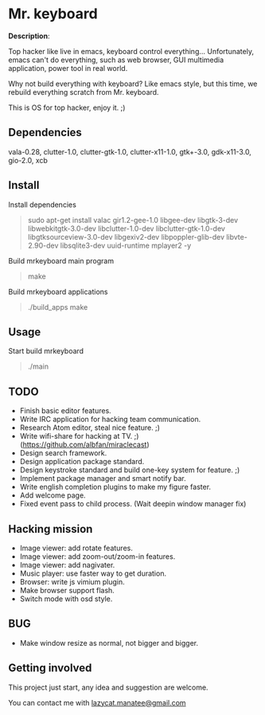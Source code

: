 # Mr. keyboard

**Description**:

Top hacker like live in emacs, keyboard control everything...
Unfortunately, emacs can't do everything, such as web browser, GUI multimedia application, power tool in real world.

Why not build everything with keyboard?
Like emacs style, but this time, we rebuild everything scratch from Mr. keyboard.

This is OS for top hacker, enjoy it. ;)

## Dependencies

vala-0.28, clutter-1.0, clutter-gtk-1.0, clutter-x11-1.0, gtk+-3.0, gdk-x11-3.0, gio-2.0, xcb

## Install

Install dependencies
> sudo apt-get install valac gir1.2-gee-1.0 libgee-dev libgtk-3-dev libwebkitgtk-3.0-dev libclutter-1.0-dev libclutter-gtk-1.0-dev libgtksourceview-3.0-dev libgexiv2-dev libpoppler-glib-dev libvte-2.90-dev libsqlite3-dev uuid-runtime mplayer2 -y

Build mrkeyboard main program
> make

Build mrkeyboard applications
> ./build_apps make

## Usage

Start build mrkeyboard
> ./main

## TODO

* Finish basic editor features.
* Write IRC application for hacking team communication.
* Research Atom editor, steal nice feature. ;)
* Write wifi-share for hacking at TV. ;) (https://github.com/albfan/miraclecast)
* Design search framework.
* Design application package standard.
* Design keystroke standard and build one-key system for feature. ;)
* Implement package manager and smart notify bar.
* Write english completion plugins to make my figure faster. 
* Add welcome page.
* Fixed event pass to child process. (Wait deepin window manager fix)

## Hacking mission
* Image viewer: add rotate features.
* Image viewer: add zoom-out/zoom-in features.
* Image viewer: add nagivater.
* Music player: use faster way to get duration.
* Browser: write js vimium plugin.
* Make browser support flash.
* Switch mode with osd style.

## BUG

* Make window resize as normal, not bigger and bigger.

## Getting involved

This project just start, any idea and suggestion are welcome.

You can contact me with lazycat.manatee@gmail.com 

